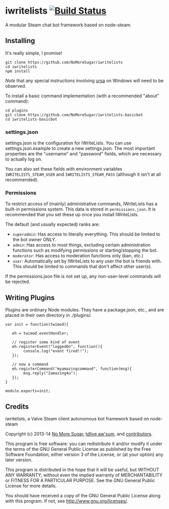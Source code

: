 # iwritelists [![Build Status](https://travis-ci.org/NoMoreSugar/iwritelists.svg?branch=master)](https://travis-ci.org/NoMoreSugar/iwritelists)

A modular Steam chat bot framework based on node-steam.

## Installing

It's really simple, I promise!

    git clone https://github.com/NoMoreSugar/iwritelists
    cd iwritelists
    npm install


*Note* that any special instructions involving [ursa](https://github.com/Medium/ursa) on Windows will need to be
observed.

To install a basic command implementation (with a recommended "about" command):

    cd plugins
    git clone https://github.com/NoMoreSugar/iwritelists-basicbot
    cd iwritelists-basicbot

### settings.json

settings.json is the configuration for IWriteLists. You can use settings.json.example to create a new settings.json.
The most important properties are the "username" and "password" fields, which are necessary to actually log on.

You can also set these fields with environment variables ``IWRITELISTS_STEAM_USER`` and ``IWRITELISTS_STEAM_PASS``
(although it isn't at all recommended).

### Permissions

To restrict access of (mainly) administrative commands, IWriteLists has a built-in permissions system. This data is
stored in ``permissions.json``. It is recommended that you set these up once you install IWriteLists.

The default (and usually expected) ranks are:

- ``superadmin``: Has access to literally everything. This should be limited to the bot owner ONLY.
- ``admin``: Has access to most things, excluding certain administration functions such as modifying permissions or
starting/stopping the bot.
- ``moderator``: Has access to moderation functions only (ban, etc.)
- ``user``: Automatically set by IWriteLists to any user the bot is friends with. This should be limited to commands
that don't affect other user(s).

If the permissions.json file is not set up, any non-user-level commands will be rejected.

## Writing Plugins

Plugins are ordinary Node modules. They have a package.json, etc., and are placed in their own directory in ./plugins/.

    var init = function(twimod){

       eh = twimod.eventHandler;

       // register some kind of event
       eh.registerEvent("loggedOn", function(){
            console.log("event fired!!");
       });

       // now a command
       eh.registerCommand("myamazingcommand", function(msg){
            msg.reply("2amazing4u");
       });
    }

    module.exports=init;

## Credits

iwritelists, a Valve Steam client autonomous bot framework based on node-steam

Copyright (c) 2013-14 [No More Sugar](http://nomoresugar.github.io), [tdlive aw'sum](http://tdlive.me/), and
[contributors](https://github.com/NoMoreSugar/iwritelists/graphs/contributors).

This program is free software: you can redistribute it and/or modify
it under the terms of the GNU General Public License as published by
the Free Software Foundation, either version 3 of the License, or
(at your option) any later version.

This program is distributed in the hope that it will be useful,
but WITHOUT ANY WARRANTY; without even the implied warranty of
MERCHANTABILITY or FITNESS FOR A PARTICULAR PURPOSE.  See the
GNU General Public License for more details.

You should have received a copy of the GNU General Public License
along with this program.  If not, see <http://www.gnu.org/licenses/>.
